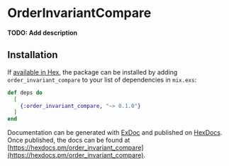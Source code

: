 # OrderInvariantCompare

**TODO: Add description**

## Installation

If [available in Hex](https://hex.pm/docs/publish), the package can be installed
by adding `order_invariant_compare` to your list of dependencies in `mix.exs`:

```elixir
def deps do
  [
    {:order_invariant_compare, "~> 0.1.0"}
  ]
end
```

Documentation can be generated with [ExDoc](https://github.com/elixir-lang/ex_doc)
and published on [HexDocs](https://hexdocs.pm). Once published, the docs can
be found at [https://hexdocs.pm/order_invariant_compare](https://hexdocs.pm/order_invariant_compare).

